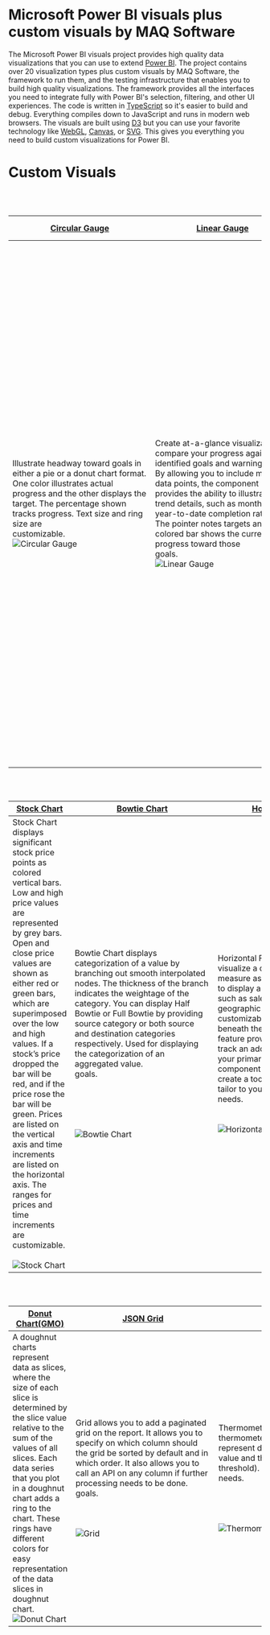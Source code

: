 # Microsoft Power BI visuals plus custom visuals by MAQ Software

The Microsoft Power BI visuals project provides high quality data visualizations that you can use to extend [Power BI](https://powerbi.microsoft.com/).  The project contains over 20 visualization types plus custom visuals by MAQ Software, the framework to run them, and the testing infrastructure that enables you to build high quality visualizations.  The framework provides all the interfaces you need to integrate fully with Power BI's selection, filtering, and other UI experiences.  The code is written in [TypeScript](http://www.typescriptlang.org/) so it's easier to build and debug. Everything compiles down to JavaScript and runs in modern web browsers.  The visuals are built using [D3](http://d3js.org/) but you can use your favorite technology like [WebGL](https://en.wikipedia.org/wiki/WebGL), [Canvas](https://en.wikipedia.org/wiki/Canvas_element), or [SVG](https://en.wikipedia.org/wiki/Scalable_Vector_Graphics). This gives you everything you need to build custom visualizations for Power BI.


# Custom Visuals

<br />
<br />

| [Circular Gauge](https://github.com/maqsoftware/PowerBI-visuals/blob/master/src/Clients/Visuals/visuals/circularGauge.ts)   |      [Linear Gauge](https://github.com/maqsoftware/PowerBI-visuals/blob/master/src/Clients/Visuals/visuals/linearGauge.ts)     |  [Brick Chart](https://github.com/maqsoftware/PowerBI-visuals/blob/master/src/Clients/Visuals/visuals/Brickchart.ts) |
|----------|------------|------|
| Illustrate headway toward goals in either a pie or a donut chart format. One color illustrates actual progress and the other displays the target. The percentage shown tracks progress. Text size and ring size are customizable.&nbsp;&nbsp;&nbsp;&nbsp;&nbsp;&nbsp;&nbsp;&nbsp;&nbsp;&nbsp;&nbsp;&nbsp;&nbsp;&nbsp;&nbsp;&nbsp;&nbsp;&nbsp;&nbsp;&nbsp;&nbsp;&nbsp;&nbsp;&nbsp;&nbsp;&nbsp;&nbsp;&nbsp;&nbsp;&nbsp;&nbsp;&nbsp;&nbsp;&nbsp;&nbsp;&nbsp;&nbsp;&nbsp;<br />![Circular Gauge](https://github.com/maqsoftware/PowerBI-visuals/blob/master/src/Clients/CustomVisuals/visuals/circularGauge/Images/screenshot.png) | Create at-a-glance visualization to compare your progress against identified goals and warning zones. By allowing you to include multiple data points, the component provides the ability to illustrate trend details, such as monthly or year-to-date completion rates. The pointer notes targets and the colored bar shows the current progress toward those goals.&nbsp;&nbsp;&nbsp;&nbsp;&nbsp;&nbsp;&nbsp;&nbsp;&nbsp;&nbsp;&nbsp;&nbsp;&nbsp;&nbsp;&nbsp;&nbsp;&nbsp;&nbsp;&nbsp;&nbsp;&nbsp;&nbsp;&nbsp;&nbsp;&nbsp;&nbsp;&nbsp;&nbsp;&nbsp;&nbsp;&nbsp;&nbsp;&nbsp;&nbsp;&nbsp;&nbsp;&nbsp;&nbsp;&nbsp;&nbsp;&nbsp;&nbsp;&nbsp;&nbsp;&nbsp;&nbsp;&nbsp;&nbsp;&nbsp;&nbsp;&nbsp;&nbsp;<br />![Linear Gauge](https://github.com/maqsoftware/PowerBI-visuals/blob/master/src/Clients/CustomVisuals/visuals/linearGauge/Images/screenshot.png) | Brick Chart consists of 100 squares that are colored according to the percentage breakdown of your datasets. Hover your mouse over a square to bring up a tooltip. The tooltip indicates which dataset the color represents and the percentage value of that category. An optional legend above the chart identifies which datasets correspond with which colors. You may tailor the legend’s title, size and color. You may also customize the chart’s width and height.<br />![Brick Chart](https://github.com/maqsoftware/PowerBI-visuals/blob/master/src/Clients/Visuals/visuals/Images/Brick%20Chart/BrickChart_Screenshot_410_424.png) |

<br />
<br />

| [Stock Chart](https://github.com/maqsoftware/PowerBI-visuals/blob/master/src/Clients/Visuals/visuals/stockChart.ts)   |      [Bowtie Chart](https://github.com/maqsoftware/PowerBI-visuals/blob/master/src/Clients/CustomVisuals/visuals/BowtieChart/BowtieChart.ts)     |  [Horizontal Funnel](https://github.com/maqsoftware/PowerBI-visuals/blob/master/src/Clients/CustomVisuals/visuals/horizontalFunnel/HorizontalFunnel.ts) |
|----------|------------|------|
| Stock Chart displays significant stock price points as colored vertical bars. Low and high price values are represented by grey bars. Open and close price values are shown as either red or green bars, which are superimposed over the low and high values. If a stock’s price dropped the bar will be red, and if the price rose the bar will be green. Prices are listed on the vertical axis and time increments are listed on the horizontal axis. The ranges for prices and time increments are customizable.<br /><br />![Stock Chart](https://github.com/maqsoftware/PowerBI-visuals/blob/master/src/Clients/Visuals/visuals/Images/Stock%20Chart/StockChart_Screenshot_410_424.png) | Bowtie Chart displays categorization of a value by branching out smooth interpolated nodes. The thickness of the branch indicates the weightage of the category. You can display Half Bowtie or Full Bowtie by providing source category or both source and destination categories respectively. Used for displaying the categorization of an aggregated value. goals.&nbsp;&nbsp;&nbsp;&nbsp;&nbsp;&nbsp;&nbsp;&nbsp;&nbsp;&nbsp;&nbsp;&nbsp;&nbsp;&nbsp;&nbsp;&nbsp;&nbsp;&nbsp;&nbsp;&nbsp;&nbsp;&nbsp;&nbsp;&nbsp;&nbsp;&nbsp;&nbsp;&nbsp;&nbsp;&nbsp;&nbsp;&nbsp;&nbsp;&nbsp;&nbsp;&nbsp;&nbsp;&nbsp;&nbsp;&nbsp;&nbsp;&nbsp;&nbsp;&nbsp;&nbsp;&nbsp;&nbsp;&nbsp;&nbsp;&nbsp;&nbsp;&nbsp;<br /><br /><br /><br /><br /><br />![Bowtie Chart](https://github.com/maqsoftware/PowerBI-visuals/blob/master/src/Clients/CustomVisuals/visuals/BowtieChart/Images/BowtieChart_Screenshot_410_424.png) | Horizontal Funnel allows you to visualize a customizable primary measure as colored bars. Use this to display a number of metric types, such as sales stages, time or geographic locations. A second customizable value is displayed beneath the colored bars. This feature provides you the ability to track an additional metric against your primary measure. The component includes the option to create a tool tip, which you may tailor to your specific needs.&nbsp;&nbsp;&nbsp;&nbsp;&nbsp;&nbsp;&nbsp;&nbsp;&nbsp;&nbsp;&nbsp;&nbsp;&nbsp;&nbsp;&nbsp;&nbsp;&nbsp;&nbsp;&nbsp;&nbsp;&nbsp;&nbsp;&nbsp;&nbsp;&nbsp;&nbsp;&nbsp;&nbsp;&nbsp;&nbsp;&nbsp;&nbsp;&nbsp;&nbsp;&nbsp;&nbsp;&nbsp;&nbsp;&nbsp;&nbsp;&nbsp;&nbsp;&nbsp;&nbsp;&nbsp;&nbsp;&nbsp;&nbsp;&nbsp;&nbsp;&nbsp;&nbsp;<br /><br /><br />![Horizontal Funnel](https://raw.githubusercontent.com/maqsoftware/PowerBI-visuals/master/src/Clients/CustomVisuals/visuals/horizontalFunnel/Images/HorizontalFunnel_Screenshot_410_424.png) |

<br />
<br />

| [Donut Chart(GMO)](https://github.com/maqsoftware/PowerBI-visuals/blob/master/src/Clients/CustomVisuals/visuals/donutChart(GMO)/donutChart(GMO).ts)   |      [JSON Grid](https://github.com/bandaruabinash/PowerBI-visuals/blob/master/src/Clients/CustomVisuals/visuals/grid/GridNode/src/jsonGrid.js)     |  [Thermometer](https://github.com/bandaruabinash/PowerBI-visuals/blob/master/src/Clients/CustomVisuals/visuals/thermometer/Thermometer/src/visual.ts) |
|----------|------------|------|
| A doughnut charts represent data as slices, where the size of each slice is determined by the slice value relative to the sum of the values of all slices. Each data series that you plot in a doughnut chart adds a ring to the chart. These rings have different colors for easy representation of the data slices in doughnut chart.<br />![Donut Chart](https://raw.githubusercontent.com/maqsoftware/PowerBI-visuals/master/src/Clients/CustomVisuals/visuals/donutChart(GMO)/Images/DonutChart_Screenshot_410_424.png) | Grid allows you to add a paginated grid on the report. It allows you to specify on which column should the grid be sorted by default and in which order. It also allows you to call an API on any column if further processing needs to be done. goals.&nbsp;&nbsp;&nbsp;&nbsp;&nbsp;&nbsp;&nbsp;&nbsp;&nbsp;&nbsp;&nbsp;&nbsp;&nbsp;&nbsp;&nbsp;&nbsp;&nbsp;&nbsp;&nbsp;&nbsp;&nbsp;&nbsp;&nbsp;&nbsp;&nbsp;&nbsp;&nbsp;&nbsp;&nbsp;&nbsp;&nbsp;&nbsp;&nbsp;&nbsp;&nbsp;&nbsp;&nbsp;&nbsp;&nbsp;&nbsp;&nbsp;&nbsp;&nbsp;&nbsp;&nbsp;&nbsp;&nbsp;&nbsp;&nbsp;&nbsp;&nbsp;&nbsp;<br /><br /><br /><br />![Grid](https://github.com/maqsoftware/PowerBI-visuals/blob/master/src/Clients/CustomVisuals/visuals/grid/GridNode/assets/screenshot.png) | Thermometer is used to represent data in thermometer. It could be a good way to represent data when you have the actual value and the target value (maximum threshold). needs.&nbsp;&nbsp;&nbsp;&nbsp;&nbsp;&nbsp;&nbsp;&nbsp;&nbsp;&nbsp;&nbsp;&nbsp;&nbsp;&nbsp;&nbsp;&nbsp;&nbsp;&nbsp;&nbsp;&nbsp;&nbsp;&nbsp;&nbsp;&nbsp;&nbsp;&nbsp;&nbsp;&nbsp;&nbsp;&nbsp;&nbsp;&nbsp;&nbsp;&nbsp;&nbsp;&nbsp;&nbsp;&nbsp;&nbsp;&nbsp;&nbsp;&nbsp;&nbsp;&nbsp;&nbsp;&nbsp;&nbsp;&nbsp;&nbsp;&nbsp;&nbsp;&nbsp;&nbsp;&nbsp;&nbsp;&nbsp;&nbsp;&nbsp;&nbsp;&nbsp;&nbsp;&nbsp;&nbsp;&nbsp;<br /><br /><br /><br /><br />![Thermometer](https://github.com/maqsoftware/PowerBI-visuals/blob/master/src/Clients/CustomVisuals/visuals/thermometer/Images/Thermometer_icon_424_410.jpg) |
